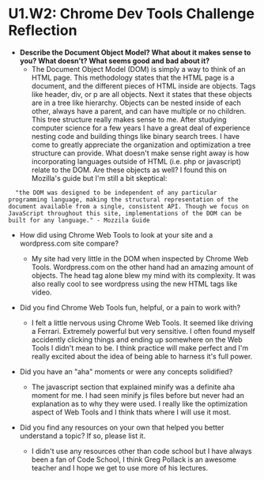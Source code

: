 # U1.W2: Chrome Dev Tools Challenge Reflection

* **Describe the Document Object Model? What about it makes sense to you? What doesn't? What seems good and bad about it?**
  * The Document Object Model (DOM) is simply a way to think of an HTML page.  This methodology states that the HTML page is a document, and the different pieces of HTML inside are objects.  Tags like header, div, or p are all objects.  Next it states that these objects are in a tree like hierarchy.  Objects can be nested inside of each other, always have a parent, and can have multiple or no children.  This tree structure really makes sense to me.  After studying computer science for a few years I have a great deal of experience nesting code and building things like binary search trees.  I have come to greatly appreciate the organization and optimization a tree structure can provide.  What doesn't make sense right away is how incorporating languages outside of HTML (i.e. php or javascript) relate to the DOM. Are these objects as well?  I found this on Mozilla's guide but I'm still a bit skeptical:
  
```
  "the DOM was designed to be independent of any particular programming language, making the structural representation of the document available from a single, consistent API. Though we focus on JavaScript throughout this site, implementations of the DOM can be built for any language." - Mozzila Guide
```
* How did using Chrome Web Tools to look at your site and a wordpress.com site compare?

	* My site had very little in the DOM when inspected by Chrome Web Tools.  Wordpress.com on the other hand had an amazing amount of objects.  The head tag alone blew my mind with its complexity.  It was also really cool to see wordpress using the new HTML tags like video.

* Did you find Chrome Web Tools fun, helpful, or a pain to work with?
	* I felt a little nervous using Chrome Web Tools.  It seemed like driving a Ferrari.  Extremely powerful but very sensitive.  I often found myself accidently clicking things and ending up somewhere on the Web Tools I didn't mean to be.  I think practice will make perfect and I'm really excited about the idea of being able to harness it's full power.
* Did you have an "aha" moments or were any concepts solidified?
	* The javascript section that explained minify was a definite aha moment for me. I had seen minify js files before but never had an explanation as to why they were used.  I really like the optimization aspect of Web Tools and I think thats where I will use it most.
* Did you find any resources on your own that helped you better understand a topic? If so, please list it.
	* I didn't use any resources other than code school but I have always been a fan of Code School, I think Greg Pollack is an awesome teacher and I hope we get to use more of his lectures.
